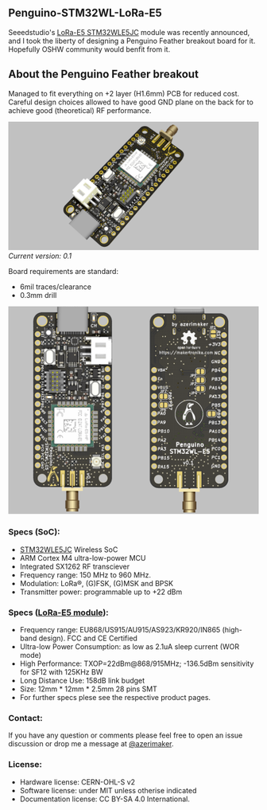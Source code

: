 ## Penguino-STM32WL-LoRa-E5
 Seeedstudio's [LoRa-E5 STM32WLE5JC](https://www.seeedstudio.com/LoRa-E5-Wireless-Module-p-4745.html) module was recently announced, and I took the liberty of designing a Penguino Feather breakout board for it. Hopefully OSHW community would benfit from it. 


## About the Penguino Feather breakout
Managed to fit everything on +2 layer (H1.6mm) PCB for reduced cost. Careful design choices allowed to have good GND plane on the back for to achieve good (theoretical) RF performance. 

![Penguino-STM32WL-LoRa-E5](docs\Penguino-STM32-E5.PNG)
_Current version: 0.1_

Board requirements are standard: 
- 6mil traces/clearance
- 0.3mm drill


![Penguino-STM32WL-LoRa-E5-back](docs\Penguino-STM32-E5-sbs.png)

### Specs (SoC): 
- [STM32WLE5JC](https://www.st.com/en/microcontrollers-microprocessors/stm32wle5jc.html) Wireless SoC
- ARM Cortex M4 ultra-low-power MCU
- Integrated SX1262 RF transciever
- Frequency range: 150 MHz to 960 MHz.
- Modulation: LoRa®, (G)FSK, (G)MSK and BPSK
- Transmitter power: programmable up to +22 dBm 

### Specs ([LoRa-E5 module](](https://www.seeedstudio.com/LoRa-E5-Wireless-Module-p-4745.html))): 
- Frequency range: EU868/US915/AU915/AS923/KR920/IN865 (high-band design). FCC and CE Certified
- Ultra-low Power Consumption: as low as 2.1uA sleep current (WOR mode)
- High Performance: TXOP=22dBm@868/915MHz; -136.5dBm sensitivity for SF12 with 125KHz BW 
- Long Distance Use: 158dB link budget
- Size: 12mm * 12mm * 2.5mm 28 pins SMT
- For further specs plese see the respective product pages. 





### Contact:
If you have any question or comments please feel free to open an issue discussion or drop me a message at [@azerimaker](https://twitter.com/azerimaker). 

### License:
- Hardware license: CERN-OHL-S v2
- Software license: under MIT unless otherise indicated 
- Documentation license:  CC BY-SA 4.0 International.



